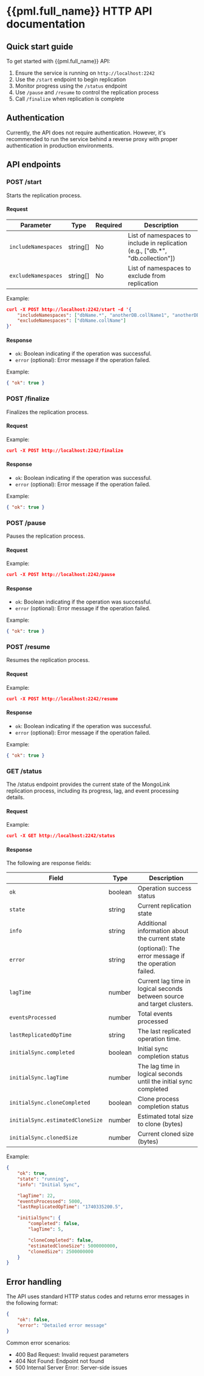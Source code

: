 # {{pml.full_name}} HTTP API documentation

## Quick start guide

To get started with {{pml.full_name}} API:

1. Ensure the service is running on `http://localhost:2242`
2. Use the `/start` endpoint to begin replication
3. Monitor progress using the `/status` endpoint
4. Use `/pause` and `/resume` to control the replication process
5. Call `/finalize` when replication is complete

## Authentication

Currently, the API does not require authentication. However, it's recommended to run the service behind a reverse proxy with proper authentication in production environments.

## API endpoints

### POST /start

Starts the replication process.

#### Request 

| Parameter | Type | Required | Description |
|-----------|------|----------|-------------|
| `includeNamespaces` | string[] | No | List of namespaces to include in replication (e.g., ["db.*", "db.collection"]) |
| `excludeNamespaces` | string[] | No | List of namespaces to exclude from replication |

Example:

```json
curl -X POST http://localhost:2242/start -d '{
    "includeNamespaces": ["dbName.*", "anotherDB.collName1", "anotherDB.collName2"],
    "excludeNamespaces": ["dbName.collName"]
}'
```

#### Response

- `ok`: Boolean indicating if the operation was successful.
- `error` (optional): Error message if the operation failed.

Example:

```json
{ "ok": true }
```

### POST /finalize

Finalizes the replication process.

#### Request 

Example:

```json
curl -X POST http://localhost:2242/finalize
```

#### Response

- `ok`: Boolean indicating if the operation was successful.
- `error` (optional): Error message if the operation failed.

Example:

```json
{ "ok": true }
```

### POST /pause

Pauses the replication process.

#### Request 

Example:

```json
curl -X POST http://localhost:2242/pause
```

#### Response

- `ok`: Boolean indicating if the operation was successful.
- `error` (optional): Error message if the operation failed.

Example:

```json
{ "ok": true }
```

### POST /resume

Resumes the replication process.

#### Request

Example:

```json
curl -X POST http://localhost:2242/resume
```

#### Response

- `ok`: Boolean indicating if the operation was successful.
- `error` (optional): Error message if the operation failed.

Example:

```json
{ "ok": true }
```

### GET /status

The /status endpoint provides the current state of the MongoLink replication process, including its progress, lag, and event processing details.

#### Request

Example:

```json
curl -X GET http://localhost:2242/status
```

#### Response

The following are response fields:

| Field | Type | Description |
|-------|------|-------------|
| `ok` | boolean | Operation success status |
| `state` | string | Current replication state |
| `info` | string | Additional information about the current state|
| `error`| string | (optional): The error message if the operation failed.
| `lagTime` | number | Current lag time in logical seconds between source and target clusters. |
| `eventsProcessed` | number | Total events processed |
| `lastReplicatedOpTime` | string | The last replicated operation time.|
| `initialSync.completed` | boolean | Initial sync completion status |
| `initialSync.lagTime` | number | The lag time in logical seconds until the initial sync completed|
| `initialSync.cloneCompleted` | boolean | Clone process completion status |
| `initialSync.estimatedCloneSize` | number | Estimated total size to clone (bytes) |
| `initialSync.clonedSize` | number | Current cloned size (bytes) |


Example:

```json
{
    "ok": true,
    "state": "running",
    "info": "Initial Sync",

    "lagTime": 22,
    "eventsProcessed": 5000,
    "lastReplicatedOpTime": "1740335200.5",

    "initialSync": {
        "completed": false,
        "lagTime": 5,

        "cloneCompleted": false,
        "estimatedCloneSize": 5000000000,
        "clonedSize": 2500000000
    }
}
```

## Error handling

The API uses standard HTTP status codes and returns error messages in the following format:

```json
{
    "ok": false,
    "error": "Detailed error message"
}
```

Common error scenarios:

- 400 Bad Request: Invalid request parameters
- 404 Not Found: Endpoint not found
- 500 Internal Server Error: Server-side issues


